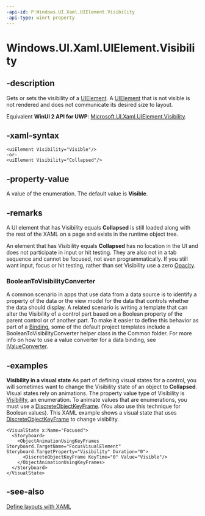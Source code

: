 ```yaml
---
-api-id: P:Windows.UI.Xaml.UIElement.Visibility
-api-type: winrt property
---
```


<!-- Property syntax
public Windows.UI.Xaml.Visibility Visibility { get;  set; }
-->

# Windows.UI.Xaml.UIElement.Visibility

## -description
Gets or sets the visibility of a [UIElement](uielement.md). A [UIElement](uielement.md) that is not visible is not rendered and does not communicate its desired size to layout.

Equivalent **WinUI 2 API for UWP**: [Microsoft.UI.Xaml.UIElement.Visibility](/windows/winui/api/microsoft.ui.xaml.uielement.visibility).

## -xaml-syntax
```xaml
<uiElement Visibility="Visible"/>
-or-
<uiElement Visibility="Collapsed"/>
```


## -property-value
A value of the enumeration. The default value is **Visible**.

## -remarks
A UI element that has Visibility equals **Collapsed** is still loaded along with the rest of the XAML on a page and exists in the runtime object tree.

An element that has Visibility equals **Collapsed** has no location in the UI and does not participate in input or hit testing. They are also not in a tab sequence and cannot be focused, not even programmatically. If you still want input, focus or hit testing, rather than set Visibility use a zero [Opacity](uielement_opacity.md).

### BooleanToVisibilityConverter

A common scenario in apps that use data from a data source is to identify a property of the data or the view model for the data that controls whether the data should display. A related scenario is writing a template that can alter the Visibility of a control part based on a Boolean property of the parent control or of another part. To make it easier to define this behavior as part of a [Binding](../windows.ui.xaml.data/binding.md), some of the default project templates include a BooleanToVisibilityConverter helper class in the Common folder. For more info on how to use a value converter for a data binding, see [IValueConverter](../windows.ui.xaml.data/ivalueconverter.md).

## -examples
**Visibility in a visual state** As part of defining visual states for a control, you will sometimes want to change the Visibility state of an object to **Collapsed**. Visual states rely on animations. The property value type of Visibility is [Visibility](visibility.md), an enumeration. To animate values that are enumerations, you must use a [DiscreteObjectKeyFrame](../windows.ui.xaml.media.animation/discreteobjectkeyframe.md). (You also use this technique for Boolean values). This XAML example shows a visual state that uses [DiscreteObjectKeyFrame](../windows.ui.xaml.media.animation/discreteobjectkeyframe.md) to change visibility.

```xaml
<VisualState x:Name="Focused">
  <Storyboard>
    <ObjectAnimationUsingKeyFrames Storyboard.TargetName="FocusVisualElement" Storyboard.TargetProperty="Visibility" Duration="0">
      <DiscreteObjectKeyFrame KeyTime="0" Value="Visible"/>
    </ObjectAnimationUsingKeyFrames>
  </Storyboard>
</VisualState>
```



## -see-also
[Define layouts with XAML](/windows/uwp/layout/layouts-with-xaml)
